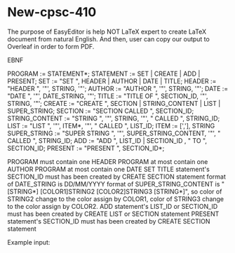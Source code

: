 # New-cpsc-410

The purpose of EasyEditor is help NOT LaTeX expert to create LaTeX document from natural English. And then, user can copy our output to Overleaf in order to form PDF.

EBNF

PROGRAM := STATEMENT*;
STATEMENT := SET | CREATE | ADD | PRESENT;
SET := "SET ", HEADER | AUTHOR | DATE | TITLE;
HEADER := "HEADER ", '"', STRING, '"';
AUTHOR := "AUTHOR ", '"', STRING, '"';
DATE := "DATE ", '"', DATE_STRING, '"';
TITLE := "TITLE OF ", SECTION_ID, '"', STRING, '"';
CREATE := "CREATE ", SECTION | STRING_CONTENT | LIST | SUPER_STRING;
SECTION := "SECTION CALLED ", SECTION_ID;
STRING_CONTENT := "STRING ", '"', STRING, '"', " CALLED ", STRING_ID;
LIST := "LIST ", '"', ITEM*, '"', " CALLED ", LIST_ID;
ITEM := [','],  STRING
SUPER_STRING := "SUPER STRING ", '"', SUPER_STRING_CONTENT, '"', " CALLED ", STRING_ID;
ADD := "ADD ", LIST_ID | SECTION_ID , " TO ", SECTION_ID;
PRESENT := "PRESENT ", SECTION_ID*;

PROGRAM must contain one HEADER
PROGRAM at most contain one AUTHOR
PROGRAM at most contain one DATE
SET TITLE statement's SECTION_ID must has been created by CREATE SECTION statement
format of DATE_STRING is DD/MM/YYYY
format of SUPER_STRING_CONTENT is "[STRING*] [COLOR1]STRING2 [COLOR2]STRING3 [STRING*]",
so color of STRING2 change to the color assign by COLOR1, color of STRING3 change to the color assign by COLOR2.
ADD statement's LIST_ID or SECTION_ID must has been created by CREATE LIST or SECTION statement
PRESENT statement's SECTION_ID must has been created by CREATE SECTION statement

Example input:
